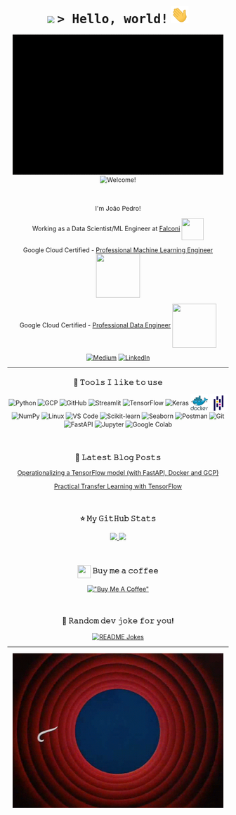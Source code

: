 <div align="center">
<h1> <img src="https://emojis.slackmojis.com/emojis/images/1531849430/4246/blob-sunglasses.gif?1531849430" width="40"/> <tt>> Hello, world!</tt> <img src="https://github.com/ABSphreak/ABSphreak/blob/master/gifs/Hi.gif" width="40"></h1>
</div>

<div align="center" width="50">
<img src="https://github.com/JPedroBraganca/JPedroBraganca/blob/main/gifs/lion.gif" alt="Welcome!" width="480"/>
</div>

<div align="center" width="50">
<img src="https://github.com/JPedroBraganca/JPedroBraganca/blob/main/gifs/github_jp.gif" alt="Welcome!" width="480"/>

</div>
<br />
<br />

<div align="center">

I'm João Pedro!

Working as a Data Scientist/ML Engineer at [Falconi](https://www.falconi.com/) <img align="center" height="50" width="50" src="https://avatars.githubusercontent.com/u/43240208?s=200&v=4">

Google Cloud Certified - [Professional Machine Learning Engineer](https://www.credential.net/8c0d27b4-c066-4cf8-ba16-0fab1fcf4f6c) <img align="center" height="100" width="100" src="https://images.credential.net/badge/tiny/cdpjnube_1657994287228_badge.png">
  
Google Cloud Certified - [Professional Data Engineer](https://www.credential.net/bef7dd20-81d5-4200-8d79-6585f9571609) <img align="center" height="100" width="100" src="https://images.credential.net/badge/tiny/m1c4n5hc_1656212314614_badge.png">

[![Medium](https://img.shields.io/badge/medium-black?&style=flat-square&logo=medium&logoColor=white)](https://medium.com/@joaopedrodebraganca)
[![LinkedIn](https://img.shields.io/badge/LinkedIn-%230077B5.svg?&style=flat-square&logo=linkedin&logoColor=white)](https://www.linkedin.com/in/joao-pedro-de-braganca)
  
</div>

---

<div align="center">

### 🔧 𝚃𝚘𝚘𝚕𝚜 𝙸 𝚕𝚒𝚔𝚎 𝚝𝚘 𝚞𝚜𝚎

<img align="center" alt="Python" height="40" width="40" src="https://static.cdnlogo.com/logos/p/3/python.svg" />
<img align="center" alt="GCP" height="40" width="40" src="https://static.cdnlogo.com/logos/g/75/google-cloud.svg" />
<img align="center" alt="GitHub" height="40" width="40" src="https://cdn.jsdelivr.net/npm/simple-icons@v5/icons/github.svg" />
<img align="center" alt="Streamlit" height="40" width="40" src="https://avatars.githubusercontent.com/u/45109972?s=200&v=4" />
<img align="center" alt="TensorFlow" height="40" width="40"src="https://static.cdnlogo.com/logos/t/82/tensorflow.svg" />
  <img align="center" alt="Keras" height="40" width="40"src="https://upload.wikimedia.org/wikipedia/commons/a/ae/Keras_logo.svg" />
<img align="center" alt="Docker" height="40" width="40" src="https://raw.githubusercontent.com/devicons/devicon/master/icons/docker/docker-original-wordmark.svg" />
<img align="center" alt="Pandas" height="40" width="40" src="https://raw.githubusercontent.com/devicons/devicon/2ae2a900d2f041da66e950e4d48052658d850630/icons/pandas/pandas-original.svg" />
<img align="center" alt="NumPy" height="40" width="40" src="https://cdn.worldvectorlogo.com/logos/numpy-1.svg" />
<img align="center" alt="Linux" height="40" width="40" src="https://static.cdnlogo.com/logos/l/21/linux-tux.svg" />
<img align="center" alt="VS Code" height="40" width="40" src="https://cdn.worldvectorlogo.com/logos/visual-studio-code-1.svg" />
<img align="center" alt="Scikit-learn" height="40" width="40" src="https://upload.wikimedia.org/wikipedia/commons/0/05/Scikit_learn_logo_small.svg" />
<img align="center" alt="Seaborn" height="40" width="40" src="https://seaborn.pydata.org/_images/logo-mark-lightbg.svg" />
<img align="center" alt="Postman" height="40" width="40" src="https://www.vectorlogo.zone/logos/getpostman/getpostman-icon.svg" />
<img align="center" alt="Git" height="40" width="40" src="https://www.vectorlogo.zone/logos/git-scm/git-scm-icon.svg" />
<img align="center" alt="FastAPI" height="40" width="40" src="https://cdn.worldvectorlogo.com/logos/fastapi.svg" />
<img align="center" alt="Jupyter" height="40" width="40" src="https://www.vectorlogo.zone/logos/jupyter/jupyter-icon.svg" />
<img align="center" alt="Google Colab" height="40" width="40" src="https://static.wikia.nocookie.net/logopedia/images/6/63/Colab_favicon_256px.png/revision/latest?cb=20201019224542" />

  <br />
</div>

<br />
<br />

<div align="center">

### 📕 𝙻𝚊𝚝𝚎𝚜𝚝 𝙱𝚕𝚘𝚐 𝙿𝚘𝚜𝚝𝚜

  
   [Operationalizing a TensorFlow model (with FastAPI, Docker and GCP)](https://medium.com/mlearning-ai/operationalizing-a-tensorflow-model-with-fastapi-docker-and-gcp-9c6a81ccc361)
  
   [Practical Transfer Learning with TensorFlow](https://medium.com/mlearning-ai/practical-transfer-learning-with-tensorflow-1f16bb9ac379)



</div>

<br />

<div align="center">

### ⭐ 𝙼𝚢 𝙶𝚒𝚝𝙷𝚞𝚋 𝚂𝚝𝚊𝚝𝚜

<p align="center">
<a href="https://github.com/JPedroBraganca">
  <img height="160em" src="https://github-readme-stats-eight-theta.vercel.app/api?username=JPedroBraganca&show_icon  s=true&theme=algolia&include_all_commits=true&count_private=true"/>
  <img height="160em" src="https://github-readme-stats-eight-theta.vercel.app/api/top-langs/?username=JPedroBraganca&layout=compact&langs_count=8&theme=algolia"/>
</a>
</p>

</div>

<br />

<div align="center">

### <img align="center" height="30" width="30" src="https://cdn.jsdelivr.net/npm/simple-icons@v5/icons/buymeacoffee.svg" /> 𝙱𝚞𝚢 𝚖𝚎 𝚊 𝚌𝚘𝚏𝚏𝚎𝚎

[!["Buy Me A Coffee"](https://www.buymeacoffee.com/assets/img/custom_images/orange_img.png)](https://www.buymeacoffee.com/JPedroBraganca)

<br />
  
### 🤣 𝚁𝚊𝚗𝚍𝚘𝚖 𝚍𝚎𝚟 𝚓𝚘𝚔𝚎 𝚏𝚘𝚛 𝚢𝚘𝚞!
<a href="https://readme-jokes.vercel.app"><img align="center" src="https://readme-jokes.vercel.app/api?bgColor=%23073b4c&textColor=%2306d6a0&aColor=%2306d6a0&borderColor=%2306d6a0" alt="README Jokes"></a>

---
</div>

<div align="center" width="50">
<img src="https://github.com/JPedroBraganca/JPedroBraganca/blob/main/gifs/folks.gif" width="480"/>
</div>
